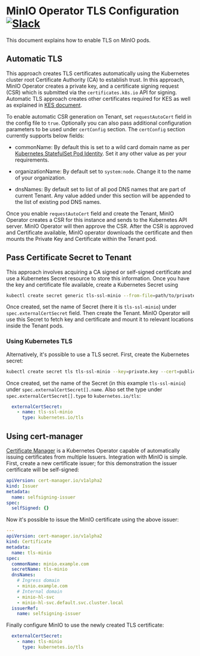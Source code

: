 # MinIO Operator TLS Configuration [![Slack](https://slack.min.io/slack?type=svg)](https://slack.min.io)

This document explains how to enable TLS on MinIO pods.

## Automatic TLS

This approach creates TLS certificates automatically using the Kubernetes cluster root Certificate Authority (CA) to establish trust. In this approach, MinIO Operator creates a private key, and a certificate signing request (CSR) which is submitted via the `certificates.k8s.io` API for signing. Automatic TLS approach creates other certificates required for KES as well as explained in [KES document](./kes.md).

To enable automatic CSR generation on Tenant, set `requestAutoCert` field in the config file to `true`. Optionally you can also pass additional configuration parameters to be used under `certConfig` section. The `certConfig` section currently supports below fields:

- commonName: By default this is set to a wild card domain name as per [Kubernetes StatefulSet Pod Identity](https://kubernetes.io/docs/concepts/workloads/controllers/statefulset/#pod-identity). Set it any other value as per your requirements.

- organizationName: By default set to `system:node`. Change it to the name of your organization.

- dnsNames: By default set to list of all pod DNS names that are part of current Tenant. Any value added under this section will be appended to the list of existing pod DNS names.

Once you enable `requestAutoCert` field and create the Tenant, MinIO Operator creates a CSR for this instance and sends to the Kubernetes API server. MinIO Operator will then approve the CSR. After the CSR is approved and Certificate available, MinIO operator downloads the certificate and then mounts the Private Key and Certificate within the Tenant pod.

## Pass Certificate Secret to Tenant

This approach involves acquiring a CA signed or self-signed certificate and use a Kubernetes Secret resource to store this information. Once you have the key and certificate file available, create a Kubernetes Secret using

```bash
kubectl create secret generic tls-ssl-minio --from-file=path/to/private.key --from-file=path/to/public.crt
```

Once created, set the name of Secret (here it is `tls-ssl-minio`) under `spec.externalCertSecret` field. Then create the Tenant. MinIO Operator will use this Secret to fetch key and certificate and mount it to relevant locations inside the Tenant pods. 

### Using Kubernetes TLS

Alternatively, it's possible to use a TLS secret. First, create the Kubernetes secret:

```bash
kubectl create secret tls tls-ssl-minio --key=private.key --cert=public.crt
```

Once created, set the name of the Secret (in this example `tls-ssl-minio`) under `spec.externalCertSecret[].name`. Also set the type under `spec.externalCertSecret[].type` to `kubernetes.io/tls`:

```yaml
  externalCertSecret:
    - name: tls-ssl-minio
      type: kubernetes.io/tls
```

## Using cert-manager

[Certificate Manager](https://cert-manager.io) is a Kubernetes Operator capable of automatically issuing certificates from multiple Issuers. Integration with MinIO is simple. First, create a new certificate issuer; for this demonstration the issuer certificate will be self-signed:

```yaml
apiVersion: cert-manager.io/v1alpha2
kind: Issuer
metadata:
  name: selfsigning-issuer
spec:
  selfSigned: {}
```

Now it's possible to issue the MinIO certificate using the above issuer:

```yaml
---
apiVersion: cert-manager.io/v1alpha2
kind: Certificate
metadata:
  name: tls-minio
spec:
  commonName: minio.example.com
  secretName: tls-minio
  dnsNames:
    # Ingress domain
    - minio.example.com
    # Internal domain
    - minio-hl-svc
    - minio-hl-svc.default.svc.cluster.local
  issuerRef:
    name: selfsigning-issuer
```

Finally configure MinIO to use the newly created TLS certificate:

```yaml
  externalCertSecret:
    - name: tls-minio
      type: kubernetes.io/tls
```
